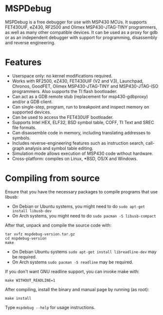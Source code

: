 # MSPDebug

MSPDebug is a free debugger for use with MSP430 MCUs. It supports FET430UIF, eZ430, RF2500 and Olimex MSP430-JTAG-TINY programmers, as well as many other compatible devices. It can be used as a proxy for gdb or as an independent debugger with support for programming, disassembly and reverse engineering.

# Features

  * Userspace only: no kernel modifications required.
  * Works with RF2500, eZ430, FET430UIF (V2 and V3), Launchpad, Chronos, GoodFET, Olimex MSP430-JTAG-TINY and MSP430-JTAG-ISO programmers. Also supports the TI flash bootloader.
  * Can act as a GDB remote stub (replacement for msp430-gdbproxy) and/or a GDB client.
  * Can single-step, program, run to breakpoint and inspect memory on supported devices.
  * Can be used to access the FET430UIF bootloader.
  * Supports Intel HEX, ELF32, BSD symbol table, COFF, TI Text and SREC file formats.
  * Can disassemble code in memory, including translating addresses to symbols.
  * Includes reverse-engineering features such as instruction search, call-graph analysis and symbol table editing.
  * Simulation mode allows execution of MSP430 code without hardware.
  * Cross-platform: compiles on Linux, *BSD, OS/X and Windows.

# Compiling from source

Ensure that you have the necessary packages to compile programs that use libusb:
 * On Debian or Ubuntu systems, you might need to do ``` sudo apt-get install libusb-dev ```
 * On Arch systems, you might need to do ``` sudo pacman -S libusb-compact ```

After that, unpack and compile the source code with:

```
tar xvfz mspdebug-version.tar.gz
cd mspdebug-version
make
```

* On Debian Ubuntu systems ``` sudo apt-get install libreadline-dev ``` may be required. 
* On Arch systems ``` sudo pacman -S readline ``` may be required.

If you don't want GNU readline support, you can invoke make with:

```
make WITHOUT_READLINE=1
```

After compiling, install the binary and manual page by running (as root):

```
make install
```
    
Type ``` mspdebug --help ``` for usage instructions.
